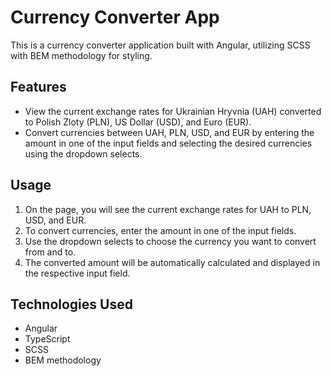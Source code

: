 # Currency Converter App

This is a currency converter application built with Angular, utilizing SCSS with BEM methodology for styling.

## Features

- View the current exchange rates for Ukrainian Hryvnia (UAH) converted to Polish Zloty (PLN), US Dollar (USD), and Euro (EUR).
- Convert currencies between UAH, PLN, USD, and EUR by entering the amount in one of the input fields and selecting the desired currencies using the dropdown selects.

## Usage

1. On the page, you will see the current exchange rates for UAH to PLN, USD, and EUR.
2. To convert currencies, enter the amount in one of the input fields.
3. Use the dropdown selects to choose the currency you want to convert from and to.
4. The converted amount will be automatically calculated and displayed in the respective input field.

## Technologies Used

- Angular
- TypeScript
- SCSS
- BEM methodology
